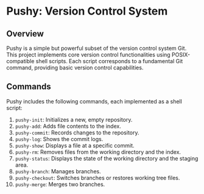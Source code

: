 # Pushy: Version Control System

## Overview
Pushy is a simple but powerful subset of the version control system Git.
This project implements core version control functionalities using POSIX-compatible shell scripts. 
Each script corresponds to a fundamental Git command, providing basic version control capabilities.

## Commands
Pushy includes the following commands, each implemented as a shell script:

1. `pushy-init`: Initializes a new, empty repository.
2. `pushy-add`: Adds file contents to the index.
3. `pushy-commit`: Records changes to the repository.
4. `pushy-log`: Shows the commit logs.
5. `pushy-show`: Displays a file at a specific commit.
6. `pushy-rm`: Removes files from the working directory and the index.
7. `pushy-status`: Displays the state of the working directory and the staging area.
8. `pushy-branch`: Manages branches.
9. `pushy-checkout`: Switches branches or restores working tree files.
10. `pushy-merge`: Merges two branches.


